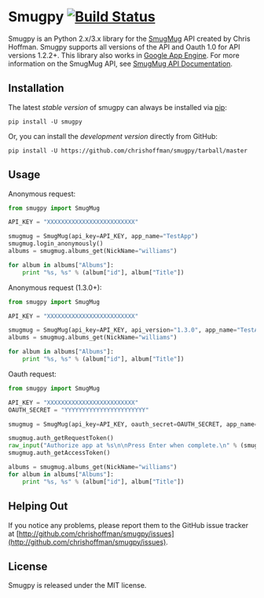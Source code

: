 Smugpy [![Build Status](https://secure.travis-ci.org/chrishoffman/smugpy.png?branch=master)](http://travis-ci.org/chrishoffman/smugpy)
======

Smugpy is an Python 2.x/3.x library for the [SmugMug](https://secure.smugmug.com/signup.mg?Coupon=2TqKwSOXw5HeU) API created by Chris Hoffman.  Smugpy supports all versions of the API and Oauth 1.0 for API versions 1.2.2+.  This library also works in [Google App Engine](http://code.google.com/appengine/).  For more information on the SmugMug API, see [SmugMug API Documentation](http://wiki.smugmug.net/display/API/).

Installation
------------

The latest *stable version* of smugpy can always be installed via [pip](http://www.pip-installer.org/en/latest/index.html):
    
    pip install -U smugpy

Or, you can install the *development version* directly from GitHub:

    pip install -U https://github.com/chrishoffman/smugpy/tarball/master

Usage
-----
Anonymous request:

```python
from smugpy import SmugMug

API_KEY = "XXXXXXXXXXXXXXXXXXXXXXXXX"

smugmug = SmugMug(api_key=API_KEY, app_name="TestApp")
smugmug.login_anonymously()
albums = smugmug.albums_get(NickName="williams")

for album in albums["Albums"]:
    print "%s, %s" % (album["id"], album["Title"])
```

Anonymous request (1.3.0+):

```python
from smugpy import SmugMug

API_KEY = "XXXXXXXXXXXXXXXXXXXXXXXXX"

smugmug = SmugMug(api_key=API_KEY, api_version="1.3.0", app_name="TestApp")
albums = smugmug.albums_get(NickName="williams")

for album in albums["Albums"]:
    print "%s, %s" % (album["id"], album["Title"])
```

Oauth request:

```python
from smugpy import SmugMug

API_KEY = "XXXXXXXXXXXXXXXXXXXXXXXXX"
OAUTH_SECRET = "YYYYYYYYYYYYYYYYYYYYYYY"

smugmug = SmugMug(api_key=API_KEY, oauth_secret=OAUTH_SECRET, app_name="TestApp")

smugmug.auth_getRequestToken()
raw_input("Authorize app at %s\n\nPress Enter when complete.\n" % (smugmug.authorize()))   
smugmug.auth_getAccessToken()

albums = smugmug.albums_get(NickName="williams")
for album in albums["Albums"]:
    print "%s, %s" % (album["id"], album["Title"])
```

Helping Out
-----------
If you notice any problems, please report them to the GitHub issue tracker at [http://github.com/chrishoffman/smugpy/issues](http://github.com/chrishoffman/smugpy/issues). 

License
-------
Smugpy is released under the MIT license.
